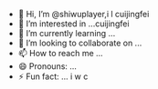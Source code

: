 - 👋 Hi, I’m @shiwuplayer,i l cuijingfei
- 👀 I’m interested in ...cuijingfei
- 🌱 I’m currently learning ...
- 💞️ I’m looking to collaborate on ...
- 📫 How to reach me ...
- 😄 Pronouns: ...
- ⚡ Fun fact: ...
i w c
<!---
shiwuplayer/shiwuplayer is a ✨ special ✨ repository because its `README.md` (this file) appears on your GitHub profile.
You can click the Preview link to take a look at your changes.
--->
